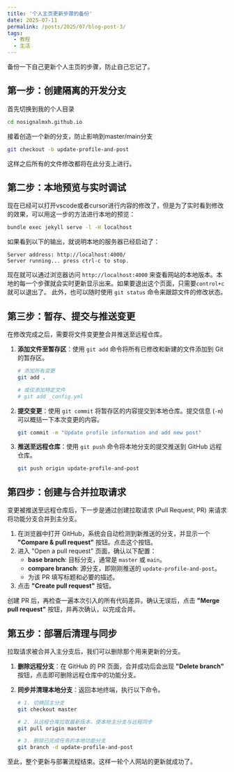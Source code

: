 ```yaml
---
title: '个人主页更新步骤的备份'
date: 2025-07-11
permalink: /posts/2025/07/blog-post-3/
tags:
  - 教程
  - 生活
---
```



备份一下自己更新个人主页的步骤，防止自己忘记了。

第一步：创建隔离的开发分支
--------------------

首先切换到我的个人目录

```bash
cd nosignalmxh.github.io
````

接着创造一个新的分支，防止影响到master/main分支

```bash
git checkout -b update-profile-and-post
```

这样之后所有的文件修改都将在此分支上进行。

第二步：本地预览与实时调试
--------------------

现在已经可以打开vscode或者cursor进行内容的修改了，但是为了实时看到修改的效果，可以用这一步的方法进行本地的预览：

```bash
bundle exec jekyll serve -l -H localhost
```

如果看到以下的输出，就说明本地的服务器已经启动了：

```
Server address: http://localhost:4000/
Server running... press ctrl-c to stop.
```

现在就可以通过浏览器访问 `http://localhost:4000` 来查看网站的本地版本。本地的每一个步骤就会实时更新显示出来。如果要退出这个页面，只需要`control+c`就可以退出了。
此外，也可以随时使用 `git status` 命令来跟踪文件的修改状态。

第三步：暂存、提交与推送变更
--------------------

在修改完成之后，需要将文件变更整合并推送至远程仓库。

1.  **添加文件至暂存区**：使用 `git add` 命令将所有已修改和新建的文件添加到 Git 的暂存区。

    ```bash
    # 添加所有变更
    git add .

    # 或仅添加特定文件
    # git add _config.yml
    ```

2.  **提交变更**：使用 `git commit` 将暂存区的内容提交到本地仓库。提交信息 (`-m`) 可以概括一下本次变更的内容。

    ```bash
    git commit -m "Update profile information and add new post"
    ```

3.  **推送至远程仓库**：使用 `git push` 命令将本地分支的提交推送到 GitHub 远程仓库。

    ```bash
    git push origin update-profile-and-post
    ```

第四步：创建与合并拉取请求
--------------------

变更被推送至远程仓库后，下一步是通过创建拉取请求 (Pull Request, PR) 来请求将功能分支合并到主分支。

1.  在浏览器中打开 GitHub，系统会自动检测到新推送的分支，并显示一个 **"Compare & pull request"** 按钮。点击这个按钮。
2.  进入 "Open a pull request" 页面，确认以下配置：
      * **base branch**: 目标分支，通常是 `master` 或 `main`。
      * **compare branch**: 源分支，即刚刚推送的 `update-profile-and-post`。
      * 为该 PR 填写标题和必要的描述。
3.  点击 **"Create pull request"** 按钮。

创建 PR 后，再检查一遍本次引入的所有代码差异。确认无误后，点击 **"Merge pull request"** 按钮，并再次确认，以完成合并。

第五步：部署后清理与同步
--------------------

拉取请求被合并入主分支后，我们可以删除那个用来更新的分支。

1.  **删除远程分支**：在 GitHub 的 PR 页面，合并成功后会出现 **"Delete branch"** 按钮，点击即可删除远程仓库中的功能分支。

2.  **同步并清理本地分支**：返回本地终端，执行以下命令。

    ```bash
    # 1. 切换回主分支
    git checkout master

    # 2. 从远程仓库拉取最新版本，使本地主分支与远程同步
    git pull origin master

    # 3. 删除已完成任务的本地功能分支
    git branch -d update-profile-and-post
    ```

至此，整个更新与部署流程结束。这样一轮个人网站的更新就成功了。